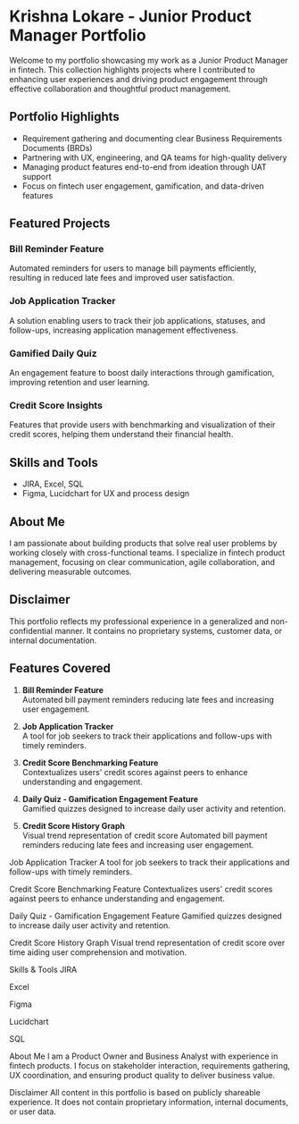 # Krishna Lokare - Junior Product Manager Portfolio

Welcome to my portfolio showcasing my work as a Junior Product Manager in fintech. This collection highlights projects where I contributed to enhancing user experiences and driving product engagement through effective collaboration and thoughtful product management.

## Portfolio Highlights

- Requirement gathering and documenting clear Business Requirements Documents (BRDs)  
- Partnering with UX, engineering, and QA teams for high-quality delivery  
- Managing product features end-to-end from ideation through UAT support  
- Focus on fintech user engagement, gamification, and data-driven features  

## Featured Projects

### Bill Reminder Feature  
Automated reminders for users to manage bill payments efficiently, resulting in reduced late fees and improved user satisfaction.

### Job Application Tracker  
A solution enabling users to track their job applications, statuses, and follow-ups, increasing application management effectiveness.

### Gamified Daily Quiz  
An engagement feature to boost daily interactions through gamification, improving retention and user learning.

### Credit Score Insights  
Features that provide users with benchmarking and visualization of their credit scores, helping them understand their financial health.

## Skills and Tools

- JIRA, Excel, SQL  
- Figma, Lucidchart for UX and process design  

## About Me

I am passionate about building products that solve real user problems by working closely with cross-functional teams. I specialize in fintech product management, focusing on clear communication, agile collaboration, and delivering measurable outcomes.

## Disclaimer

This portfolio reflects my professional experience in a generalized and non-confidential manner. It contains no proprietary systems, customer data, or internal documentation.

## Features Covered

1. **Bill Reminder Feature**  
   Automated bill payment reminders reducing late fees and increasing user engagement.

2. **Job Application Tracker**  
   A tool for job seekers to track their applications and follow-ups with timely reminders.

3. **Credit Score Benchmarking Feature**  
   Contextualizes users' credit scores against peers to enhance understanding and engagement.

4. **Daily Quiz - Gamification Engagement Feature**  
   Gamified quizzes designed to increase daily user activity and retention.

5. **Credit Score History Graph**  
   Visual trend representation of credit score
Automated bill payment reminders reducing late fees and increasing user engagement.

Job Application Tracker
A tool for job seekers to track their applications and follow-ups with timely reminders.

Credit Score Benchmarking Feature
Contextualizes users' credit scores against peers to enhance understanding and engagement.

Daily Quiz - Gamification Engagement Feature
Gamified quizzes designed to increase daily user activity and retention.

Credit Score History Graph
Visual trend representation of credit score over time aiding user comprehension and motivation.

Skills & Tools
JIRA

Excel

Figma

Lucidchart

SQL

About Me
I am a Product Owner and Business Analyst with experience in fintech products. I focus on stakeholder interaction, requirements gathering, UX coordination, and ensuring product quality to deliver business value.

Disclaimer
All content in this portfolio is based on publicly shareable experience. It does not contain proprietary information, internal documents, or user data.
